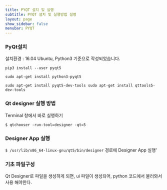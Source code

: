 ```yaml
---
title: PYQT 설치 및 실행
subtitle: PYQT 설치 및 실행방법 설명
layout: page
show_sidebar: false
menubar: PYQT
---
```


### PyQt설치
설치환경 : 16.04 Ubuntu, Python3 기준으로 작성되었습니다.

`pip3 install --user pyqt5`

`sudo apt-get install python3-pyqt5`

`sudo apt-get install pyqt5-dev-tools sudo apt-get install qttools5-dev-tools`

### Qt designer 실행 방법
Terminal 창에서 바로 실행하기

`$ qtchooser -run-tool=designer -qt=5`

### Designer App 실행
`$ /usr/lib/x86_64-linux-gnu/qt5/bin/designer` 경로에 Designer App 실행'
### 기초 파일구성
Qt Designer로 파일을 생성하게 되면, ui 파일이 생성되어, python 코드에서 불러와서 사용 해야한다.
